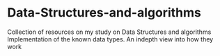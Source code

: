# Data-Structures-and-algorithms
Collection of resources on my study on Data Structures and algorithms
Implementation of the known data types.
An indepth view into how they work
